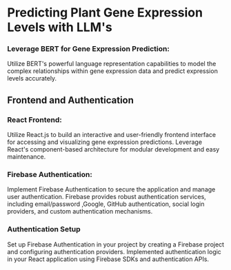 # Predicting Plant Gene Expression Levels with LLM's

### Leverage BERT for Gene Expression Prediction: 
Utilize BERT's powerful language representation capabilities to model the complex relationships within gene expression data and predict expression levels accurately.

## Frontend and Authentication

### React Frontend: 
Utilize React.js to build an interactive and user-friendly frontend interface for accessing and visualizing gene expression predictions. Leverage React's component-based architecture for modular development and easy maintenance.

### Firebase Authentication: 
Implement Firebase Authentication to secure the application and manage user authentication. Firebase provides robust authentication services, including email/password ,Google, GitHub authentication, social login providers, and custom authentication mechanisms.

### Authentication Setup
Set up Firebase Authentication in your project by creating a Firebase project and configuring authentication providers.
Implemented  authentication logic in your React application using Firebase SDKs and authentication APIs.
